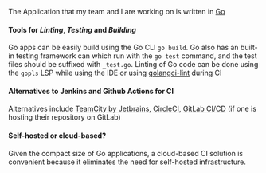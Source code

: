 The Application that my team and I are working on is written in [Go](https://go.dev)

#### Tools for *Linting*, *Testing* and *Building*

Go apps can be easily build using the Go CLI `go build`.
Go also has an built-in testing framework can which run with the `go test` command, and the test files should be suffixed with `_test.go`.
Linting of Go code can be done using the `gopls` LSP while using the IDE or using [golangci-lint](https://golangci-lint.run/) during CI

#### Alternatives to Jenkins and Github Actions for CI

Alternatives include [TeamCity by Jetbrains](https://www.jetbrains.com/teamcity/), [CircleCI](https://circleci.com/), [GitLab CI/CD](https://docs.gitlab.com/ee/ci/)  (if one is hosting their repository on GitLab)

#### Self-hosted or cloud-based?

Given the compact size of Go applications, a cloud-based CI solution is convenient because it eliminates the need for self-hosted infrastructure.